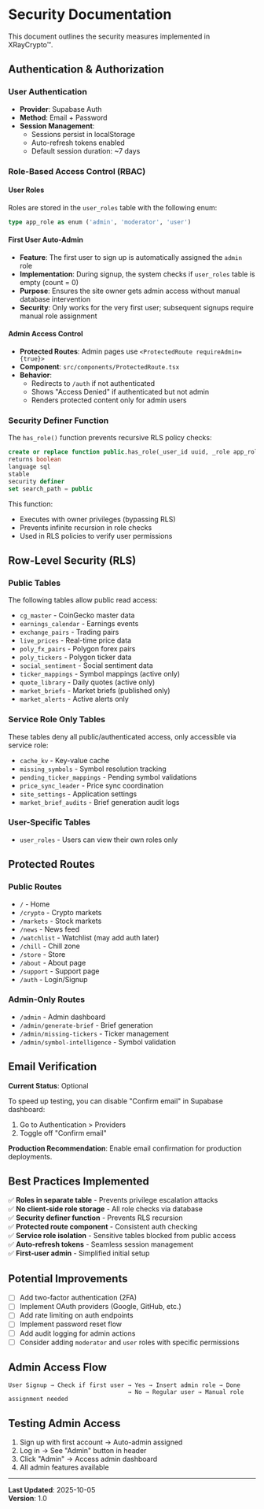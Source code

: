 # Security Documentation

This document outlines the security measures implemented in XRayCrypto™.

## Authentication & Authorization

### User Authentication
- **Provider**: Supabase Auth
- **Method**: Email + Password
- **Session Management**: 
  - Sessions persist in localStorage
  - Auto-refresh tokens enabled
  - Default session duration: ~7 days

### Role-Based Access Control (RBAC)

#### User Roles
Roles are stored in the `user_roles` table with the following enum:
```sql
type app_role as enum ('admin', 'moderator', 'user')
```

#### First User Auto-Admin
- **Feature**: The first user to sign up is automatically assigned the `admin` role
- **Implementation**: During signup, the system checks if `user_roles` table is empty (count = 0)
- **Purpose**: Ensures the site owner gets admin access without manual database intervention
- **Security**: Only works for the very first user; subsequent signups require manual role assignment

#### Admin Access Control
- **Protected Routes**: Admin pages use `<ProtectedRoute requireAdmin={true}>`
- **Component**: `src/components/ProtectedRoute.tsx`
- **Behavior**: 
  - Redirects to `/auth` if not authenticated
  - Shows "Access Denied" if authenticated but not admin
  - Renders protected content only for admin users

### Security Definer Function
The `has_role()` function prevents recursive RLS policy checks:

```sql
create or replace function public.has_role(_user_id uuid, _role app_role)
returns boolean
language sql
stable
security definer
set search_path = public
```

This function:
- Executes with owner privileges (bypassing RLS)
- Prevents infinite recursion in role checks
- Used in RLS policies to verify user permissions

## Row-Level Security (RLS)

### Public Tables
The following tables allow public read access:
- `cg_master` - CoinGecko master data
- `earnings_calendar` - Earnings events
- `exchange_pairs` - Trading pairs
- `live_prices` - Real-time price data
- `poly_fx_pairs` - Polygon forex pairs
- `poly_tickers` - Polygon ticker data
- `social_sentiment` - Social sentiment data
- `ticker_mappings` - Symbol mappings (active only)
- `quote_library` - Daily quotes (active only)
- `market_briefs` - Market briefs (published only)
- `market_alerts` - Active alerts only

### Service Role Only Tables
These tables deny all public/authenticated access, only accessible via service role:
- `cache_kv` - Key-value cache
- `missing_symbols` - Symbol resolution tracking
- `pending_ticker_mappings` - Pending symbol validations
- `price_sync_leader` - Price sync coordination
- `site_settings` - Application settings
- `market_brief_audits` - Brief generation audit logs

### User-Specific Tables
- `user_roles` - Users can view their own roles only

## Protected Routes

### Public Routes
- `/` - Home
- `/crypto` - Crypto markets
- `/markets` - Stock markets
- `/news` - News feed
- `/watchlist` - Watchlist (may add auth later)
- `/chill` - Chill zone
- `/store` - Store
- `/about` - About page
- `/support` - Support page
- `/auth` - Login/Signup

### Admin-Only Routes
- `/admin` - Admin dashboard
- `/admin/generate-brief` - Brief generation
- `/admin/missing-tickers` - Ticker management
- `/admin/symbol-intelligence` - Symbol validation

## Email Verification

**Current Status**: Optional

To speed up testing, you can disable "Confirm email" in Supabase dashboard:
1. Go to Authentication > Providers
2. Toggle off "Confirm email"

**Production Recommendation**: Enable email confirmation for production deployments.

## Best Practices Implemented

✅ **Roles in separate table** - Prevents privilege escalation attacks  
✅ **No client-side role storage** - All role checks via database  
✅ **Security definer function** - Prevents RLS recursion  
✅ **Protected route component** - Consistent auth checking  
✅ **Service role isolation** - Sensitive tables blocked from public access  
✅ **Auto-refresh tokens** - Seamless session management  
✅ **First-user admin** - Simplified initial setup  

## Potential Improvements

- [ ] Add two-factor authentication (2FA)
- [ ] Implement OAuth providers (Google, GitHub, etc.)
- [ ] Add rate limiting on auth endpoints
- [ ] Implement password reset flow
- [ ] Add audit logging for admin actions
- [ ] Consider adding `moderator` and `user` roles with specific permissions

## Admin Access Flow

```
User Signup → Check if first user → Yes → Insert admin role → Done
                                  → No → Regular user → Manual role assignment needed
```

## Testing Admin Access

1. Sign up with first account → Auto-admin assigned
2. Log in → See "Admin" button in header
3. Click "Admin" → Access admin dashboard
4. All admin features available

---

**Last Updated**: 2025-10-05  
**Version**: 1.0
